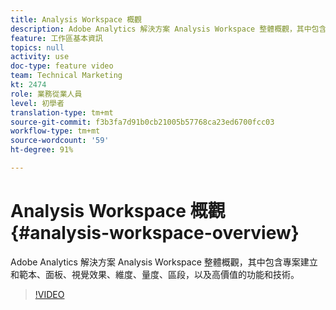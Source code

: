 ```yaml
---
title: Analysis Workspace 概觀
description: Adobe Analytics 解決方案 Analysis Workspace 整體概觀，其中包含專案建立和範本、面板、視覺效果、維度、量度、區段，以及高價值的功能和技術。
feature: 工作區基本資訊
topics: null
activity: use
doc-type: feature video
team: Technical Marketing
kt: 2474
role: 業務從業人員
level: 初學者
translation-type: tm+mt
source-git-commit: f3b3fa7d91b0cb21005b57768ca23ed6700fcc03
workflow-type: tm+mt
source-wordcount: '59'
ht-degree: 91%

---
```



# Analysis Workspace 概觀 {#analysis-workspace-overview}

Adobe Analytics 解決方案 Analysis Workspace 整體概觀，其中包含專案建立和範本、面板、視覺效果、維度、量度、區段，以及高價值的功能和技術。

>[!VIDEO](https://video.tv.adobe.com/v/26266/?quality=12)
